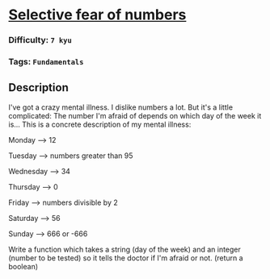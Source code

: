 # [Selective fear of numbers](https://www.codewars.com/kata/55b1fd84a24ad00b32000075)

### Difficulty: `7 kyu`

### Tags: `Fundamentals`

## Description

I've got a crazy mental illness. I dislike numbers a lot. But it's a little complicated: The number I'm afraid of depends on which day of the week it is... This is a concrete description of my mental illness:

Monday --> 12

Tuesday --> numbers greater than 95

Wednesday --> 34

Thursday --> 0

Friday --> numbers divisible by 2

Saturday --> 56

Sunday --> 666 or -666

Write a function which takes a string (day of the week) and an integer (number to be tested) so it tells the doctor if I'm afraid or not. (return a boolean)

